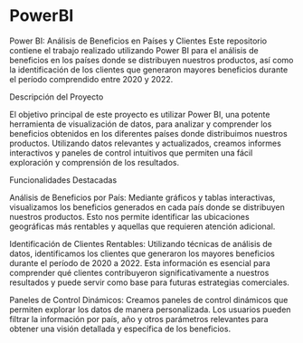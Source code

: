 # PowerBI
Power BI: Análisis de Beneficios en Países y Clientes
Este repositorio contiene el trabajo realizado utilizando Power BI para el análisis de beneficios en los países donde se distribuyen nuestros productos, así como la identificación de los clientes que generaron mayores beneficios durante el período comprendido entre 2020 y 2022.

Descripción del Proyecto

El objetivo principal de este proyecto es utilizar Power BI, una potente herramienta de visualización de datos, para analizar y comprender los beneficios obtenidos en los diferentes países donde distribuimos nuestros productos. Utilizando datos relevantes y actualizados, creamos informes interactivos y paneles de control intuitivos que permiten una fácil exploración y comprensión de los resultados.

Funcionalidades Destacadas

Análisis de Beneficios por País: Mediante gráficos y tablas interactivas, visualizamos los beneficios generados en cada país donde se distribuyen nuestros productos. Esto nos permite identificar las ubicaciones geográficas más rentables y aquellas que requieren atención adicional.

Identificación de Clientes Rentables: Utilizando técnicas de análisis de datos, identificamos los clientes que generaron los mayores beneficios durante el período de 2020 a 2022. Esta información es esencial para comprender qué clientes contribuyeron significativamente a nuestros resultados y puede servir como base para futuras estrategias comerciales.

Paneles de Control Dinámicos: Creamos paneles de control dinámicos que permiten explorar los datos de manera personalizada. Los usuarios pueden filtrar la información por país, año y otros parámetros relevantes para obtener una visión detallada y específica de los beneficios.
